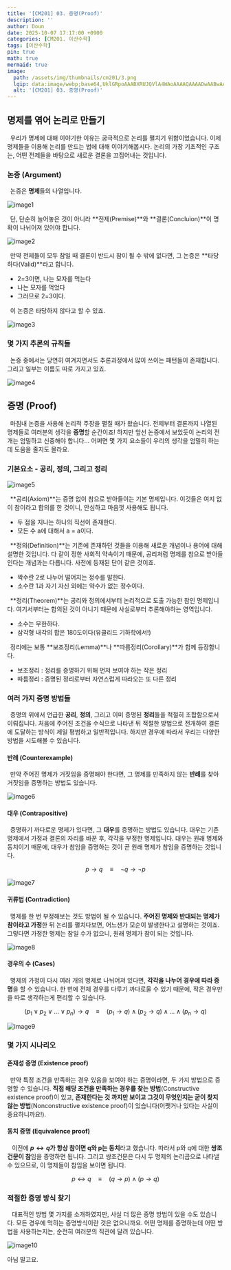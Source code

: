 ```yaml
---
title: '[CM201] 03. 증명(Proof)'
description: ''
author: Doun
date: 2025-10-07 17:17:00 +0900
categories: [CM201. 이산수학]
tags: [이산수학]
pin: true
math: true
mermaid: true
image:
  path: /assets/img/thumbnails/cm201/3.png
  lqip: data:image/webp;base64,UklGRpoAAABXRUJQVlA4WAoAAAAQAAAADwAABwAAQUxQSDIAAAARL0AmbZurmr57yyIiqE8oiG0bejIYEQTgqiDA9vqnsUSI6H+oAERp2HZ65qP/VIAWAFZQOCBCAAAA8AEAnQEqEAAIAAVAfCWkAALp8sF8rgRgAP7o9FDvMCkMde9PK7euH5M1m6VWoDXf2FkP3BqV0ZYbO6NA/VFIAAAA
  alt: '[CM201] 03. 증명(Proof)'
---
```


## 명제를 엮어 논리로 만들기

 &ensp;우리가 명제에 대해 이야기한 이유는 궁극적으로 논리를 펼치기 위함이었습니다. 이제 명제들을 이용해 논리를 만드는 법에 대해 이야기해봅시다. 논리의 가장 기초적인 구조는, 어떤 전제들을 바탕으로 새로운 결론을 끄집어내는 것입니다.

### 논증 (Argument)

 &ensp;논증은 **명제**들의 나열입니다.

<img src="{{ 'assets/img/illustration/cm201/3_1.png' | absolute_url }}" alt="image1" class="post" />
 
 &ensp;단, 단순히 늘어놓은 것이 아니라 **전제(Premise)**와 **결론(Concluion)**이 명확이 나뉘어져 있어야 합니다.
 
<img src="{{ 'assets/img/illustration/cm201/3_2.png' | absolute_url }}" alt="image2" class="post" />
 
 &ensp;만약 전제들이 모두 참일 때 결론이 반드시 참이 될 수 밖에 없다면, 그 논증은 **타당하다(Valid)**라고 합니다.

- 2=3이면, 나는 모자를 먹는다
- 나는 모자를 먹었다
- 그러므로 2=3이다.

 &ensp;이 논증은 타당하지 않다고 할 수 있죠.
 
<img src="{{ 'assets/img/illustration/cm201/3_3.png' | absolute_url }}" alt="image3" class="post" />

### 몇 가지 추론의 규칙들

 &ensp;논증 중에서는 당연히 여겨지면서도 추론과정에서 많이 쓰이는 패턴들이 존재합니다. 그리고 일부는 이름도 따로 가지고 있죠.
 
<img src="{{ 'assets/img/illustration/cm201/3_4.png' | absolute_url }}" alt="image4" class="post" />

## 증명 (Proof)

 &ensp;마침내 논증을 사용해 논리적 주장을 펼칠 때가 왔습니다. 전제부터 결론까지 나열된 명제들로 여러분의 생각을 **증명**할 순간이죠! 하지만 앞선 논증에서 보았듯이 논리의 전개는 엄밀하고 신중해야 합니다... 어쩌면 몇 가지 요소들이 우리의 생각을 엄밀히 하는데 도움을 줄지도 몰라요.

### 기본요소 - 공리, 정의, 그리고 정리
 
<img src="{{ 'assets/img/illustration/cm201/3_5.png' | absolute_url }}" alt="image5" class="post" />

 &ensp;**공리(Axiom)**는 증명 없이 참으로 받아들이는 기본 명제입니다. 이것들은 여지 없이 참이라고 합의를 한 것이니, 안심하고 마음껏 사용해도 됩니다.

- 두 점을 지나는 하나의 직선이 존재한다.
- 모든 수 a에 대해서 a = a이다.

 &ensp;**정의(Definition)**는 기존에 존재하던 것들을 이용해 새로운 개념이나 용어에 대해 설명한 것입니다. 다 같이 정한 사회적 약속이기 때문에, 공리처럼 명제를 참으로 받아들인다는 개념과는 다릅니다. 사전에 등재된 단어 같은 것이죠.

- 짝수란 2로 나누어 떨어지는 정수를 말한다.
- 소수란 1과 자기 자신 외에는 약수가 없는 정수이다.

 &ensp;**정리(Theorem)**는 공리와 정의에서부터 논리적으로 도출 가능한 참인 명제입니다. 여기서부터는 합의된 것이 아니기 때문에 사실로부터 추론해야하는 영역입니다.

- 소수는 무한하다.
- 삼각형 내각의 합은 180도이다(유클리드 기하학에서!)

 &ensp;정리에는 보통 **보조정리(Lemma)**나 **따름정리(Corollary)**가 함께 등장합니다.

- 보조정리 : 정리를 증명하기 위해 먼저 보여야 하는 작은 정리
- 따름정리 : 증명된 정리로부터 자연스럽게 따라오는 또 다른 정리

### 여러 가지 증명 방법들

 &ensp;증명의 위에서 언급한 **공리**, **정의**, 그리고 이미 증명된 **정리**들을 적절히 조합함으로서 이뤄집니다. 처음에 주어진 조건을 수식으로 나타낸 뒤 적절한 방법으로 전개하여 결론에 도달하는 방식이 제일 평범하고 일반적입니다. 하지만 경우에 따라서 우리는 다양한 방법을 시도해볼 수 있습니다.

#### 반례 (Counterexample)

 &ensp;만약 주어진 명제가 거짓임을 증명해야 한다면, 그 명제를 만족하지 않는 **반례**를 찾아 거짓임을 증명하는 방법도 있습니다.
 
<img src="{{ 'assets/img/illustration/cm201/3_6.png' | absolute_url }}" alt="image6" class="post" />

#### 대우 (Contrapositive)

 &ensp;증명하기 까다로운 명제가 있다면, 그 **대우**를 증명하는 방법도 있습니다. 대우는 기존 명제에서 가정과 결론의 자리를 바꾼 후, 각각을 부정한 명제입니다. 대우는 원래 명제와 동치이기 때문에, 대우가 참임을 증명하는 것이 곧 원래 명제가 참임을 증명하는 것입니다.

$$
p \rightarrow q \quad \equiv \quad \neg q \rightarrow \neg p
$$

<img src="{{ 'assets/img/illustration/cm201/3_7.png' | absolute_url }}" alt="image7" class="post" />

#### 귀류법 (Contradiction)

 &ensp;명제를 한 번 부정해보는 것도 방법이 될 수 있습니다. **주어진 명제와 반대되는 명제가 참이라고 가정**한 뒤 논리를 펼치다보면, 어느샌가 모순이 발생한다고 설명하는 것이죠. 그렇다면 가정한 명제는 참일 수가 없으니, 원래 명제가 참이 되는 것입니다.

<img src="{{ 'assets/img/illustration/cm201/3_8.png' | absolute_url }}" alt="image8" class="post" />

#### 경우의 수 (Cases)

 &ensp;명제의 가정이 다시 여러 개의 명제로 나뉘어져 있다면, **각각을 나누어 경우에 따라 증명**을 할 수 있습니다. 한 번에 전체 경우를 다루기 까다로울 수 있기 때문에, 작은 경우만을 따로 생각하는게 편리할 수 있습니다.
 
$$
(p_1 \vee p_2 \vee ... \vee p_n) \rightarrow q \quad \equiv \quad (p_1 \rightarrow q) \land (p_2 \rightarrow q) \land ... \land (p_n \rightarrow q)
$$

<img src="{{ 'assets/img/illustration/cm201/3_9.png' | absolute_url }}" alt="image9" class="post" />

### 몇 가지 시나리오

#### 존재성 증명 (Existence proof)

 &ensp;만약 특정 조건을 만족하는 경우 있음을 보여야 하는 증명이라면, 두 가지 방법으로 증명할 수 있습니다. **직접 해당 조건을 만족하는 경우를 찾는 방법**(Constructive existence proof)이 있고, **존재한다는 것 까지만 보이고 그것이 무엇인지는 굳이 찾지 않는 방법**(Nonconstructive existence proof)이 있습니다(어쨋거나 있다는 사실이 중요하니까요!).

#### 동치 증명 (Equivalence proof)

 &ensp; 이전에 **$p \leftrightarrow q$가 항상 참이면 q와 p는 동치**라고 했습니다. 따라서 p와 q에 대한 **쌍조건문이 참**임을 증명하면 됩니다. 그리고 쌍조건문은 다시 두 명제의 논리곱으로 나타낼 수 있으므로, 이 명제들이 참임을 보이면 됩니다.
 
$$
p \leftrightarrow q \quad \equiv \quad (q \rightarrow p) \land (p \rightarrow q)
$$

### 적절한 증명 방식 찾기

 &ensp; 대표적인 방법 몇 가지를 소개하였지만, 사실 더 많은 증명 방법이 있을 수도 있습니다. 모든 경우에 먹히는 증명방식이란 것은 없으니까요. 어떤 명제를 증명하는데 어떤 방법을 사용하는지는, 순전히 여러분의 직관에 달려 있습니다.

<img src="{{ 'assets/img/illustration/cm201/3_10.png' | absolute_url }}" alt="image10" class="post" />
 
 아님 말고요.